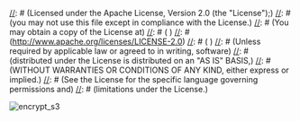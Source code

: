 [//]: # (Copyright 2016 Workiva Inc.)
[//]: # ( )
[//]: # (Licensed under the Apache License, Version 2.0 (the "License");)
[//]: # (you may not use this file except in compliance with the License.)
[//]: # (You may obtain a copy of the License at)
[//]: # ( )
[//]: # (http://www.apache.org/licenses/LICENSE-2.0)
[//]: # ( )
[//]: # (Unless required by applicable law or agreed to in writing, software)
[//]: # (distributed under the License is distributed on an "AS IS" BASIS,)
[//]: # (WITHOUT WARRANTIES OR CONDITIONS OF ANY KIND, either express or implied.)
[//]: # (See the License for the specific language governing permissions and)
[//]: # (limitations under the License.)

![encrypt_s3](https://chart.googleapis.com/chart?cht=gv&chl=digraph+G+%7B%0Alabel%3D%22encrypt_s3%22%0Alabelloc%3D%22t%22%0A%22__start__%22+%5Blabel%3D%22start%22%2Cshape%3Dcircle%2Cstyle%3Dfilled%2Cfillcolor%3Dblack%2Cfontcolor%3Dwhite%2Cfontsize%3D9%5D%3B%0A%22check%22+%5Bshape%3DMrecord%2Clabel%3D%22%7Bcheck%7Cdo%2F+examples.encrypt_s3.actions.CheckIfFileExists%7D%22%5D%3B%0A%22__start__%22+-%3E+%22check%22+%5Blabel%3D%22%22%5D%0A%22check%22+-%3E+%22encrypt%22+%5Blabel%3D%22done%22%5D%3B%0A%22check%22+-%3E+%22done%22+%5Blabel%3D%22missing%22%5D%3B%0A%22encrypt%22+%5Bshape%3DMrecord%2Clabel%3D%22%7Bencrypt%7Cdo%2F+examples.encrypt_s3.actions.EncryptFile%7D%22%5D%3B%0A%22encrypt%22+-%3E+%22cleanup%22+%5Blabel%3D%22done%22%5D%3B%0A%22cleanup%22+%5Bshape%3DMrecord%2Clabel%3D%22%7Bcleanup%7Cdo%2F+examples.encrypt_s3.actions.RemoveOldFile%7D%22%5D%3B%0A%22cleanup%22+-%3E+%22done%22+%5Blabel%3D%22done%22%5D%3B%0A%22done%22+%5Bshape%3DMrecord%2Clabel%3D%22%7Bdone%7C%7D%22%5D%3B%0A%22done%22+-%3E+%22__end__%22+%5Blabel%3D%22%22%5D%0A%22__end__%22+%5Blabel%3D%22end%22%2Cshape%3Ddoublecircle%2Cstyle%3Dfilled%2Cfillcolor%3Dblack%2Cfontcolor%3Dwhite%2Cfontsize%3D9%5D%3B%0A%7D)
